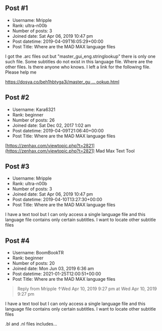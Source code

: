 ## Post #1
- Username: Mripple
- Rank: ultra-n00b
- Number of posts: 3
- Joined date: Sat Apr 06, 2019 10:47 pm
- Post datetime: 2019-04-09T16:05:29+00:00
- Post Title: Where are the MAD MAX language files

I got the .arc files out but "master_gui_eng.stringlookup" there is only one such file. Some subtitles do not exist in this language file. Where are the other files. Is there anyone who knows. I left a link for the following file. Please help me    


[https://dosya.co/beh1hbtyga3i/master_gu ... ookup.html](https://dosya.co/beh1hbtyga3i/master_gui_eng.stringlookup.html)
## Post #2
- Username: Kara6321
- Rank: beginner
- Number of posts: 26
- Joined date: Sat Dec 02, 2017 1:02 am
- Post datetime: 2019-04-09T21:06:40+00:00
- Post Title: Where are the MAD MAX language files

[https://zenhax.com/viewtopic.php?t=2821](https://zenhax.com/viewtopic.php?t=2821)
Mad Max Text Tool
## Post #3
- Username: Mripple
- Rank: ultra-n00b
- Number of posts: 3
- Joined date: Sat Apr 06, 2019 10:47 pm
- Post datetime: 2019-04-10T13:27:30+00:00
- Post Title: Where are the MAD MAX language files

I have a text tool but I can only access a single language file and this language file contains only certain subtitles. I want to locate other subtitle files
## Post #4
- Username: BoomBookTR
- Rank: beginner
- Number of posts: 20
- Joined date: Mon Jun 03, 2019 6:36 am
- Post datetime: 2021-01-25T12:00:51+00:00
- Post Title: Where are the MAD MAX language files

> Reply from Mripple ↑Wed Apr 10, 2019 9:27 pm at Wed Apr 10, 2019 9:27 pm
>
> 
I have a text tool but I can only access a single language file and this language file contains only certain subtitles. I want to locate other subtitle files

.bl and .nl files includes...
